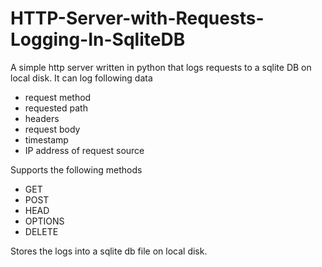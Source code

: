 # HTTP-Server-with-Requests-Logging-In-SqliteDB
A simple http server written in python that logs requests to a sqlite DB on local disk.
It can log following data
- request method
- requested path 
- headers
- request body
- timestamp
- IP address of request source

Supports the following methods
- GET
- POST
- HEAD
- OPTIONS
- DELETE

Stores the logs into a sqlite db file on local disk.
